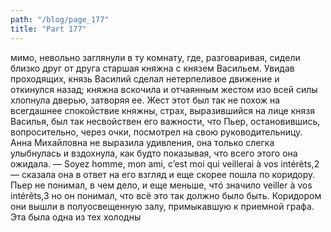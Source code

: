 ```yaml
---
path: "/blog/page_177"
title: "Part 177"
---
```


мимо, невольно заглянули в ту комнату, где, разговаривая, сидели близко друг от друга старшая княжна с князем Васильем. Увидав проходящих, князь Василий сделал нетерпеливое движение и откинулся назад; княжна вскочила и отчаянным жестом изо всей силы хлопнула дверью, затворяя ее.
Жест этот был так не похож на всегдашнее спокойствие княжны, страх, выразившийся на лице князя Василья, был так несвойствен его важности, что Пьер, остановившись, вопросительно, через очки, посмотрел на свою руководительницу. Анна Михайловна не выразила удивления, она только слегка улыбнулась и вздохнула, как будто показывая, что всего этого она ожидала.
— Soyez homme, mon ami, c’est moi qui veillerai à vos intérèts,2 — сказала она в ответ на его взгляд и еще скорее пошла по коридору.
Пьер не понимал, в чем дело, и еще меньше, чтó значило veiller à vos intérêts,3 но он понимал, что всё это так должно было быть. Коридором они вышли в полуосвещенную залу, примыкавшую к приемной графа. Эта была одна из тех холодны
